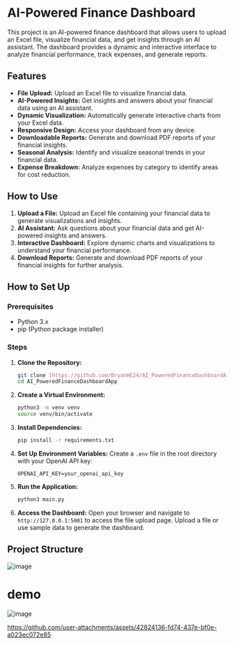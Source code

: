 # AI-Powered Finance Dashboard

This project is an AI-powered finance dashboard that allows users to upload an Excel file, visualize financial data, and get insights through an AI assistant. The dashboard provides a dynamic and interactive interface to analyze financial performance, track expenses, and generate reports.

## Features

* **File Upload:** Upload an Excel file to visualize financial data.
* **AI-Powered Insights:** Get insights and answers about your financial data using an AI assistant.
* **Dynamic Visualization:** Automatically generate interactive charts from your Excel data.
* **Responsive Design:** Access your dashboard from any device.
* **Downloadable Reports:** Generate and download PDF reports of your financial insights.
* **Seasonal Analysis:** Identify and visualize seasonal trends in your financial data.
* **Expense Breakdown:** Analyze expenses by category to identify areas for cost reduction.

## How to Use

1.  **Upload a File:** Upload an Excel file containing your financial data to generate visualizations and insights.
2.  **AI Assistant:** Ask questions about your financial data and get AI-powered insights and answers.
3.  **Interactive Dashboard:** Explore dynamic charts and visualizations to understand your financial performance.
4.  **Download Reports:** Generate and download PDF reports of your financial insights for further analysis.

## How to Set Up

### Prerequisites

* Python 3.x
* pip (Python package installer)

### Steps

1.  **Clone the Repository:**
    ```bash
    git clone [https://github.com/BryanHE24/AI_PoweredFinanceDashboardApp.git](https://github.com/BryanHE24/AI_PoweredFinanceDashboardApp.git)
    cd AI_PoweredFinanceDashboardApp
    ```

2.  **Create a Virtual Environment:**
    ```bash
    python3 -m venv venv
    source venv/bin/activate
    ```

3.  **Install Dependencies:**
    ```bash
    pip install -r requirements.txt
    ```

4.  **Set Up Environment Variables:**
    Create a `.env` file in the root directory with your OpenAI API key:
    ```
    OPENAI_API_KEY=your_openai_api_key
    ```

5.  **Run the Application:**
    ```bash
    python3 main.py
    ```

6.  **Access the Dashboard:**
    Open your browser and navigate to `http://127.0.0.1:5001` to access the file upload page. Upload a file or use sample data to generate the dashboard.

## Project Structure
![image](https://github.com/user-attachments/assets/9c1934ae-c29b-436c-a36c-3b70e01f9695)

# demo
![image](https://github.com/user-attachments/assets/254c78ad-cb7f-49e6-bb9b-e75a491678fc)

https://github.com/user-attachments/assets/42824136-fd74-437e-bf0e-a023ec072e85




